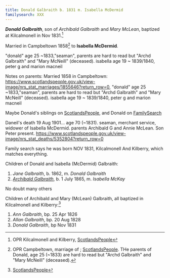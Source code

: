 ```yaml
---
title: Donald Galbraith b. 1831 m. Isabella McDermid
familysearch: XXX
---
```

***Donald Galbraith***, son of *Archibald Galbraith* and *Mary McLean*, baptized at Kilcalmonell in Nov 1831.[^birth]


Married in Campbeltown 1858[^marriage] to **Isabella McDermid**.

"donald" age 25 ~1833,"seaman", parents are hard to read but "Archd Galbraith" and "Mary McNeill" (deceased). isabella age 19 ~ 1839/1840, peter g and marion macneil

Notes on parents: Married 1858 in Campbeltown: https://www.scotlandspeople.gov.uk/view-image/nrs_stat_marriages/1855646?return_row=0, "donald" age 25 ~1833,"seaman",   parents are hard to read but "Archd Galbraith" and "Mary McNeill" (deceased).  isabella age 19 ~ 1839/1840, peter g and marion macneil

Maybe Donald's siblings on [ScotlandsPeople](https://www.scotlandspeople.gov.uk/record-results?search_type=people&event=%28B%20OR%20C%20OR%20S%29&record_type%5B0%5D=opr_births&church_type=Old%20Parish%20Registers&dl_cat=church&dl_rec=church-births-baptisms&surname=galbr&surname_so=starts&forename_so=starts&from_year=1820&to_year=1840&parent_names=archibald%20galbr&parent_names_so=starts&parent_name_two=mclean&parent_name_two_so=fuzzy&record=Church%20of%20Scotland%20%28old%20parish%20registers%29%20Roman%20Catholic%20Church%20Other%20churches), and Donald on [FamilySearch](https://www.familysearch.org/tree/person/details/M1YG-MVW)


Daneil's death 19 Aug 1901... age 70 (~1831). seaman, merchant service, widower of Isabella McDermid.  parents Archibald G and Annie McLean.  Son Peter present.  https://www.scotlandspeople.gov.uk/view-image/nrs_stat_deaths/5352804?return_row=0

Family search says he was born NOV 1831, Kilcalmonell And Kilberry, which matches everything.


Children of Donald and Isabella (McDermid) Galbraith:

1. *Jane Galbraith*, b. 1862, m. *Donald Galbraith*
1. *[Archibald Galbraith](/people/galbraith-archibald-1865-mckay.md)*, b. 1 July 1865, m. *Isabella McKay* 

No doubt many others

Children of Archibald and Mary (McLean) Galbraith, all baptized in Kilcalmonell and Kilberry:[^children]

1. *Ann Galbraith*, bp. 25 Apr 1826
2. *Allan Galbraith*, bp. 20 Aug 1828
3. *Donald Galbraith*, bp Nov 1831

[^birth]: OPR Kilcalmonell and Kilberry, [ScotlandsPeople](https://www.scotlandspeople.gov.uk/record-results?search_type=people&event=%28B%20OR%20C%20OR%20S%29&record_type%5B0%5D=opr_births&church_type=Old%20Parish%20Registers&dl_cat=church&dl_rec=church-births-baptisms&surname=galbraith&surname_so=fuzzy&forename=donald&forename_so=starts&sex=M&from_year=1831&to_year=1831&parent_names_so=exact&parent_name_two_so=exact&county=ARGYLL&record=Church%20of%20Scotland%20%28old%20parish%20registers%29%20Roman%20Catholic%20Church%20Other%20churches&rd_real_name%5B0%5D=KILCALMONELL%20OR%20KILCALMONELL%20AND%20KILBERRY&rd_display_name%5B0%5D=KILCALMONELL%7CKILCALMONELL%20AND%20KILBERRY_KILCALMONELL&rd_label%5B0%5D=KILCALMONELL&rd_name%5B0%5D=KILCALMONELL%20OR%20KILCALMONELL%20AND%20KILBERRY)

[^marriage]: OPR Campbeltown, marriage of ; [ScotlandsPeople](https://www.scotlandspeople.gov.uk/view-image/nrs_stat_marriages/1855646).  THe parents of Donald, age 25 (~1833) are hard to read but "Archd Galbraith" and "Mary McNeill" (deceased).

[^children]:  [ScotlandsPeople](https://www.scotlandspeople.gov.uk/record-results?search_type=people&event=%28B%20OR%20C%20OR%20S%29&record_type%5B0%5D=opr_births&church_type=Old%20Parish%20Registers&dl_cat=church&dl_rec=church-births-baptisms&surname=galbr&surname_so=starts&forename_so=starts&from_year=1820&to_year=1840&parent_names=archibald%20galbr&parent_names_so=starts&parent_name_two=mclean&parent_name_two_so=fuzzy&record=Church%20of%20Scotland%20%28old%20parish%20registers%29%20Roman%20Catholic%20Church%20Other%20churches)
